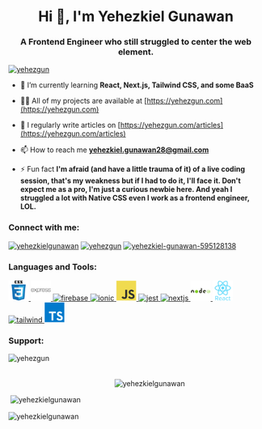 <h1 align="center">Hi 👋, I'm Yehezkiel Gunawan</h1>
<h3 align="center">A Frontend Engineer who still struggled to center the web element.</h3>

<p align="left"> <a href="https://twitter.com/yehezgun" target="blank"><img src="https://img.shields.io/twitter/follow/yehezgun?logo=twitter&style=for-the-badge" alt="yehezgun" /></a> </p>

- 🌱 I’m currently learning **React, Next.js, Tailwind CSS, and some BaaS**

- 👨‍💻 All of my projects are available at [https://yehezgun.com](https://yehezgun.com)

- 📝 I regularly write articles on [https://yehezgun.com/articles](https://yehezgun.com/articles)

- 📫 How to reach me **yehezkiel.gunawan28@gmail.com**

- ⚡ Fun fact **I'm afraid (and have a little trauma of it) of a live coding session, that's my weakness but if I had to do it, I'll face it. Don't expect me as a pro, I'm just a curious newbie here. And yeah I struggled a lot with Native CSS even I work as a frontend engineer, LOL.**

<h3 align="left">Connect with me:</h3>
<p align="left">
<a href="https://dev.to/yehezkielgunawan" target="blank"><img align="center" src="https://raw.githubusercontent.com/rahuldkjain/github-profile-readme-generator/master/src/images/icons/Social/devto.svg" alt="yehezkielgunawan" height="30" width="40" /></a>
<a href="https://twitter.com/yehezgun" target="blank"><img align="center" src="https://raw.githubusercontent.com/rahuldkjain/github-profile-readme-generator/master/src/images/icons/Social/twitter.svg" alt="yehezgun" height="30" width="40" /></a>
<a href="https://linkedin.com/in/yehezkiel-gunawan-595128138" target="blank"><img align="center" src="https://raw.githubusercontent.com/rahuldkjain/github-profile-readme-generator/master/src/images/icons/Social/linked-in-alt.svg" alt="yehezkiel-gunawan-595128138" height="30" width="40" /></a>
</p>

<h3 align="left">Languages and Tools:</h3>
<p align="left"> <a href="https://www.w3schools.com/css/" target="_blank" rel="noreferrer"> <img src="https://raw.githubusercontent.com/devicons/devicon/master/icons/css3/css3-original-wordmark.svg" alt="css3" width="40" height="40"/> </a> <a href="https://expressjs.com" target="_blank" rel="noreferrer"> <img src="https://raw.githubusercontent.com/devicons/devicon/master/icons/express/express-original-wordmark.svg" alt="express" width="40" height="40"/> </a> <a href="https://firebase.google.com/" target="_blank" rel="noreferrer"> <img src="https://www.vectorlogo.zone/logos/firebase/firebase-icon.svg" alt="firebase" width="40" height="40"/> </a> <a href="https://ionicframework.com" target="_blank" rel="noreferrer"> <img src="https://upload.wikimedia.org/wikipedia/commons/d/d1/Ionic_Logo.svg" alt="ionic" width="40" height="40"/> </a> <a href="https://developer.mozilla.org/en-US/docs/Web/JavaScript" target="_blank" rel="noreferrer"> <img src="https://raw.githubusercontent.com/devicons/devicon/master/icons/javascript/javascript-original.svg" alt="javascript" width="40" height="40"/> </a> <a href="https://jestjs.io" target="_blank" rel="noreferrer"> <img src="https://www.vectorlogo.zone/logos/jestjsio/jestjsio-icon.svg" alt="jest" width="40" height="40"/> </a> <a href="https://nextjs.org/" target="_blank" rel="noreferrer"> <img src="https://cdn.worldvectorlogo.com/logos/nextjs-2.svg" alt="nextjs" width="40" height="40"/> </a> <a href="https://nodejs.org" target="_blank" rel="noreferrer"> <img src="https://raw.githubusercontent.com/devicons/devicon/master/icons/nodejs/nodejs-original-wordmark.svg" alt="nodejs" width="40" height="40"/> </a> <a href="https://reactjs.org/" target="_blank" rel="noreferrer"> <img src="https://raw.githubusercontent.com/devicons/devicon/master/icons/react/react-original-wordmark.svg" alt="react" width="40" height="40"/> </a> <a href="https://tailwindcss.com/" target="_blank" rel="noreferrer"> <img src="https://www.vectorlogo.zone/logos/tailwindcss/tailwindcss-icon.svg" alt="tailwind" width="40" height="40"/> </a> <a href="https://www.typescriptlang.org/" target="_blank" rel="noreferrer"> <img src="https://raw.githubusercontent.com/devicons/devicon/master/icons/typescript/typescript-original.svg" alt="typescript" width="40" height="40"/> </a> </p>

<h3 align="left">Support:</h3>
<p><a href="https://ko-fi.com/yehezgun"> <img align="left" src="https://cdn.ko-fi.com/cdn/kofi3.png?v=3" height="50" width="210" alt="yehezgun" /></a></p><br><br>

<p><img align="center" src="https://github-readme-stats.vercel.app/api/top-langs?username=yehezkielgunawan&show_icons=true&theme=dark&locale=en&layout=compact" alt="yehezkielgunawan" /></p>

<p>&nbsp;<img align="center" src="https://github-readme-stats.vercel.app/api?username=yehezkielgunawan&show_icons=true&theme=dark&locale=en" alt="yehezkielgunawan" /></p>

<p><img align="center" src="https://github-readme-streak-stats.herokuapp.com/?user=yehezkielgunawan&theme=dark" alt="yehezkielgunawan" /></p>
